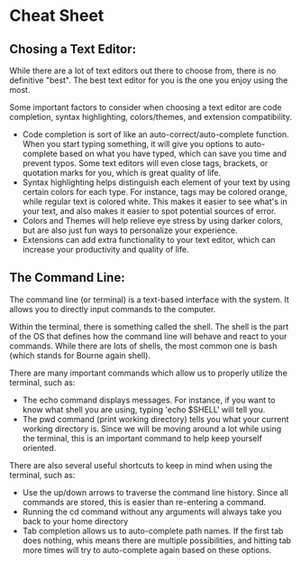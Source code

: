 # Cheat Sheet

## Chosing a Text Editor:

While there are a lot of text editors out there to choose from, there is no definitive "best". The best text editor for you is the one you enjoy using the most.

Some important factors to consider when choosing a text editor are code completion, syntax highlighting, colors/themes, and extension compatibility.

- Code completion is sort of like an auto-correct/auto-complete function. When you start typing something, it will give you options to auto-complete based on what you have typed, which can save you time and prevent typos. Some text editors will even close tags, brackets, or quotation marks for you, which is great quality of life.
- Syntax highlighting helps distinguish each element of your text by using certain colors for each type. For instance, tags may be colored orange, while regular text is colored white. This makes it easier to see what's in your text, and also makes it easier to spot potential sources of error.
- Colors and Themes will help relieve eye stress by using darker colors, but are also just fun ways to personalize your experience.
- Extensions can add extra functionality to your text editor, which can increase your productivity and quality of life.

## The Command Line:

The command line (or terminal) is a text-based interface with the system. It allows you to directly input commands to the computer.

Within the terminal, there is something called the shell. The shell is the part of the OS that defines how the command line will behave and react to your commands. While there are lots of shells, the most common one is bash (which stands for Bourne again shell).

There are many important commands which allow us to properly utilize the terminal, such as:

- The echo command displays messages. For instance, if you want to know what shell you are using, typing 'echo $SHELL' will tell you.
- The pwd command (print working directory) tells you what your current working directory is. Since we will be moving around a lot while using the terminal, this is an important command to help keep yourself oriented.

There are also several useful shortcuts to keep in mind when using the terminal, such as:

- Use the up/down arrows to traverse the command line history. Since all commands are stored, this is easier than re-entering a command.
- Running the cd command without any arguments will always take you back to your home directory
- Tab completion allows us to auto-complete path names. If the first tab does nothing, whis means there are multiple possibilities, and hitting tab more times will try to auto-complete again based on these options.
